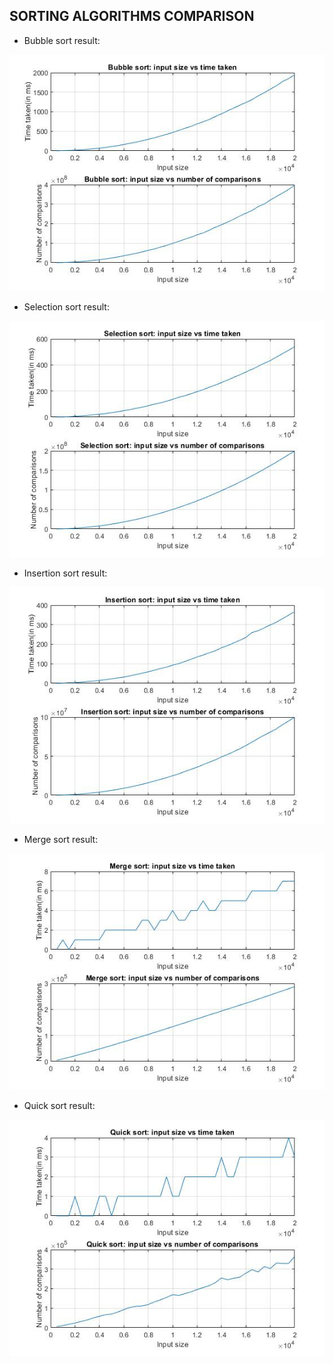 ## SORTING ALGORITHMS COMPARISON

* Bubble sort result:

![alt text](https://github.com/shubhams167/Sorting-algorithms-comparison/blob/master/bubbleSortResult.jpg "Bubble sort result")

* Selection sort result:

![alt text](https://github.com/shubhams167/Sorting-algorithms-comparison/blob/master/selectionSortResult.jpg "Selection sort result")

* Insertion sort result:

![alt text](https://github.com/shubhams167/Sorting-algorithms-comparison/blob/master/insertionSortResult.jpg "Insertion sort result")

* Merge sort result:

![alt text](https://github.com/shubhams167/Sorting-algorithms-comparison/blob/master/mergeSortResult.jpg "Merge sort result")

* Quick sort result:

![alt text](https://github.com/shubhams167/Sorting-algorithms-comparison/blob/master/quickSortResult.jpg "Quick sort result")
